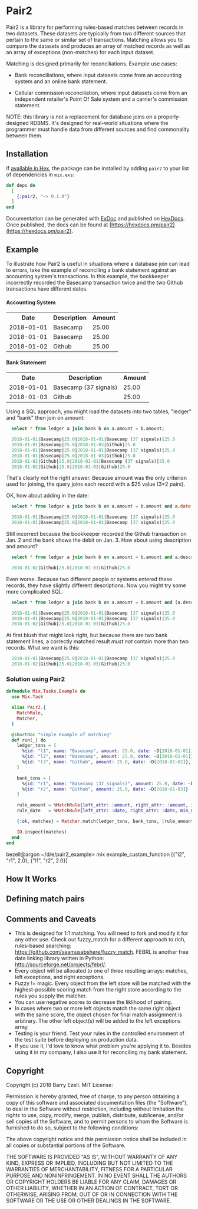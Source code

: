 # Pair2

Pair2 is a library for performing rules-based matches between records in two datasets. These datasets are typically from two different sources that pertain to the same or similar set of transactions. Matching allows you to compare the datasets and produces an array of matched records as well as an array of exceptions (non-matches) for each input dataset.

Matching is designed primarily for reconciliations. Example use cases:

* Bank reconciliations, where input datasets come from an accounting system and an online bank statement.

* Cellular commission reconciliation, where input datasets come from an independent retailer's Point Of Sale system and a carrier's commission statement.

NOTE: this library is not a replacement for database joins on a properly-designed RDBMS. It's designed for real-world situations where the programmer must handle data from different sources and find commonality between them.

## Installation

If [available in Hex](https://hex.pm/docs/publish), the package can be installed
by adding `pair2` to your list of dependencies in `mix.exs`:

```elixir
def deps do
  [
    {:pair2, "~> 0.1.0"}
  ]
end
```

Documentation can be generated with [ExDoc](https://github.com/elixir-lang/ex_doc)
and published on [HexDocs](https://hexdocs.pm). Once published, the docs can
be found at [https://hexdocs.pm/pair2](https://hexdocs.pm/pair2).

## Example

To illustrate how Pair2 is useful in situations where a database join can lead to errors, take the example of reconciling a bank statement against an accounting system's transactions. In this example, the bookkeeper incorrectly recorded the Basecamp transaction twice and the two Github transactions have different dates.

#### Accounting System

<table>
  <tr><th>Date</th><th>Description</th><th>Amount</th><tr>
  <tr>
    <td>2018-01-01</td>
    <td>Basecamp</td>
    <td>25.00</td>
  </tr>
  <tr>
    <td>2018-01-01</td>
    <td>Basecamp</td>
    <td>25.00</td>
  </tr>
  <tr>
    <td>2018-01-02</td>
    <td>Github</td>
    <td>25.00</td>
  </tr>
</table>

#### Bank Statement

<table>
  <tr><th>Date</th><th>Description</th><th>Amount</th><tr>
  <tr>
    <td>2018-01-01</td>
    <td>Basecamp (37 signals)</td>
    <td>25.00</td>
  </tr>
  <tr>
    <td>2018-01-03</td>
    <td>Github</td>
    <td>25.00</td>
  </tr>
</table>

Using a SQL approach, you might load the datasets into two tables, "ledger" and "bank" then join on amount:

``` sql
  select * from ledger a join bank b on a.amount = b.amount;

  2018-01-01|Basecamp|25.0|2018-01-01|Basecamp (37 signals)|25.0  
  2018-01-01|Basecamp|25.0|2018-01-03|Github|25.0  
  2018-01-01|Basecamp|25.0|2018-01-01|Basecamp (37 signals)|25.0  
  2018-01-01|Basecamp|25.0|2018-01-03|Github|25.0  
  2018-01-02|Github|25.0|2018-01-01|Basecamp (37 signals)|25.0  
  2018-01-02|Github|25.0|2018-01-03|Github|25.0  
```

That's clearly not the right answer. Because amount was the only criterion used for joining, the query joins each record with a $25 value (3*2 pairs).

OK, how about adding in the date:

``` sql
  select * from ledger a join bank b on a.amount = b.amount and a.date = b.date;

  2018-01-01|Basecamp|25.0|2018-01-01|Basecamp (37 signals)|25.0  
  2018-01-01|Basecamp|25.0|2018-01-01|Basecamp (37 signals)|25.0  
```

Still incorrect because the bookkeeper recorded the Github transaction on Jan. 2 and the bank shows the debit on Jan. 3. How about using description and amount?

``` sql
  select * from ledger a join bank b on a.amount = b.amount and a.description = b.description;

  2018-01-02|Github|25.0|2018-01-03|Github|25.0
```

Even worse. Because two different people or systems entered these records, they have slightly different descriptions. Now you might try some more complicated SQL:

``` sql
  select * from ledger a join bank b on a.amount = b.amount and (a.description = b.description or a.date = b.date);

  2018-01-01|Basecamp|25.0|2018-01-01|Basecamp (37 signals)|25.0  
  2018-01-01|Basecamp|25.0|2018-01-01|Basecamp (37 signals)|25.0  
  2018-01-02|Github|25.0|2018-01-03|Github|25.0  
```

At first blush that might look right, but because there are two bank statement lines, a correctly matched result *must not* contain more than two records. What we want is this:

``` sql
  2018-01-01|Basecamp|25.0|2018-01-01|Basecamp (37 signals)|25.0    
  2018-01-02|Github|25.0|2018-01-03|Github|25.0  
```

### Solution using Pair2

``` elixir
defmodule Mix.Tasks.Example do
  use Mix.Task

  alias Pair2.{
    MatchRule,
    Matcher,
  }

  @shortdoc "Simple example of matching"
  def run(_) do
    ledger_txns = [
      %{id: "l1", name: "Basecamp", amount: 25.0, date: ~D[2018-01-01]},
      %{id: "l2", name: "Basecamp", amount: 25.0, date: ~D[2018-01-01]},
      %{id: "l3", name: "Github", amount: 25.0, date: ~D[2018-01-02]},
    ]

    bank_txns = [
      %{id: "r1", name: "Basecamp (37 signals)", amount: 25.0, date: ~D[2018-01-01]},
      %{id: "r2", name: "Github", amount: 25.0, date: ~D[2018-01-03]}
    ]

    rule_amount = %MatchRule{left_attr: :amount, right_attr: :amount, indexed: true}
    rule_date   = %MatchRule{left_attr: :date, right_attr: :date, min_match: 0.8}

    {:ok, matches} = Matcher.match(ledger_txns, bank_txns, [rule_amount, rule_date], 1.0)

    IO.inspect(matches)
  end
end
```

bezell@argon ~/d/e/pair2_example> mix example_custom_function
[{"l2", "r1", 2.0}, {"l1", "r2", 2.0}]

## How It Works

## Defining match pairs

## Comments and Caveats

* This is designed for 1:1 matching. You will need to fork and modify it for any other use.
Check out fuzzy_match for a different approach to rich, rules-based searching: https://github.com/seamusabshere/fuzzy_match.
FEBRL is another free data linking library written in Python: http://sourceforge.net/projects/febrl/.
* Every object will be allocated to one of three resulting arrays: matches, left exceptions, and right exceptions.
* Fuzzy != magic. Every object from the left store will be matched with the highest-possible scoring match from the right store according to the rules you supply the matcher.
* You can use negative scores to decrease the liklihood of pairing.
* In cases where two or more left objects match the same right object with the same score, the object chosen for final match
assignment is arbitrary. The other left object(s) will be added to the left exceptions array.
* Testing is your friend. Test your rules in the controlled environment of the test suite before deploying on production data.
* If you use it, I'd love to know what problem you're applying it to. Besides using it in my company, I also use it for reconciling my bank statement.

## Copyright

Copyright (c) 2018 Barry Ezell. MIT License:

Permission is hereby granted, free of charge, to any person obtaining a copy of this software and associated documentation files (the "Software"), to deal in the Software without restriction, including without limitation the rights to use, copy, modify, merge, publish, distribute, sublicense, and/or sell copies of the Software, and to permit persons to whom the Software is furnished to do so, subject to the following conditions:

The above copyright notice and this permission notice shall be included in all copies or substantial portions of the Software.

THE SOFTWARE IS PROVIDED "AS IS", WITHOUT WARRANTY OF ANY KIND, EXPRESS OR IMPLIED, INCLUDING BUT NOT LIMITED TO THE WARRANTIES OF MERCHANTABILITY, FITNESS FOR A PARTICULAR PURPOSE AND NONINFRINGEMENT. IN NO EVENT SHALL THE AUTHORS OR COPYRIGHT HOLDERS BE LIABLE FOR ANY CLAIM, DAMAGES OR OTHER LIABILITY, WHETHER IN AN ACTION OF CONTRACT, TORT OR OTHERWISE, ARISING FROM, OUT OF OR IN CONNECTION WITH THE SOFTWARE OR THE USE OR OTHER DEALINGS IN THE SOFTWARE.
